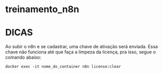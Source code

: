 # treinamento_n8n

# DICAS
Ao subir o n8n e se cadastrar, uma chave de ativação será enviada. Essa chave não funciona até que faça a limpeza da licença, pra isso, segue o comando abaixo:

```
docker exec -it nome_do_container n8n license:clear
```